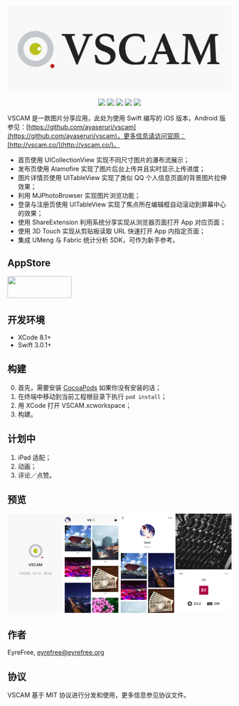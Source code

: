 ![](https://raw.githubusercontent.com/EyreFree/VSCAM/master/assets/VSCAM.png)

<p align="center">
<a href="https://travis-ci.org/EyreFree/VSCAM"><img src="http://img.shields.io/travis/EyreFree/VSCAM.svg"></a>
<a href="https://github.com/apple/swift"><img src="https://img.shields.io/badge/language-swift-orange.svg"></a>
<a href="https://twitter.com/EyreFree777"><img src="https://img.shields.io/badge/twitter-@EyreFree777-blue.svg?style=flat"></a>
<a href="http://weibo.com/eyrefree777"><img src="https://img.shields.io/badge/weibo-@EyreFree-red.svg?style=flat"></a>
<img src="https://img.shields.io/badge/made%20with-%3C3-orange.svg">
</p>

VSCAM 是一款图片分享应用，此处为使用 Swift 编写的 iOS 版本，Android 版参见：[https://github.com/ayaseruri/vscam](https://github.com/ayaseruri/vscam)，更多信息请访问官网：[http://vscam.co/](http://vscam.co/)。

- 首页使用 UICollectionView 实现不同尺寸图片的瀑布流展示；  
- 发布页使用 Alamofire 实现了图片后台上传并且实时显示上传进度；  
- 图片详情页使用 UITableView 实现了类似 QQ 个人信息页面的背景图片拉伸效果；  
- 利用 MJPhotoBrowser 实现图片浏览功能；  
- 登录与注册页使用 UITableView 实现了焦点所在编辑框自动滚动到屏幕中心的效果；  
- 使用 ShareExtension 利用系统分享实现从浏览器页面打开 App 对应页面；  
- 使用 3D Touch 实现从剪贴板读取 URL 快速打开 App 内指定页面；  
- 集成 UMeng 与 Fabric 统计分析 SDK，可作为新手参考。

## AppStore

<a target='_blank' href='https://itunes.apple.com/cn/app/VSCAM/id1163589746?mt=8'>
	<img src='http://ww2.sinaimg.cn/large/0060lm7Tgw1f1hgrs1ebwj308102q0sp.jpg' width='144' height='49'/>
</a>

## 开发环境

- XCode 8.1+
- Swift 3.0.1+

## 构建

0. 首先，需要安装 [CocoaPods](https://github.com/CocoaPods/CocoaPods) 如果你没有安装的话；
1. 在终端中移动到当前工程根目录下执行 `pod install`；
2. 用 XCode 打开 VSCAM.xcworkspace；
3. 构建。

## 计划中

1. iPad 适配；
2. 动画；
3. 评论／点赞。

## 预览

![](assets/screenshot.png)

## 作者

EyreFree, eyrefree@eyrefree.org

## 协议

VSCAM 基于 MIT 协议进行分发和使用，更多信息参见协议文件。
